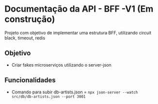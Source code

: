 # Documentação da API - BFF -V1 (Em construção)

Projeto com objetivo de implementar uma estrutura BFF, utilizando circuit black, timeout, redis

## Objetivo

  - Criar fakes microserviços utilizando o server-json 


## Funcionalidades
 - Comando para subir db-artists.json = `npx json-server --watch src/db/db-artists.json --port 3001`
